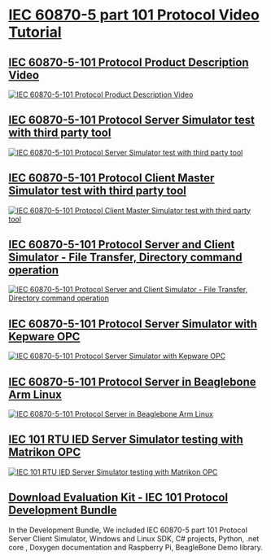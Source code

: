 # [IEC 60870-5 part 101 Protocol Video Tutorial](https://www.youtube.com/playlist?list=PL4tVfIsUhy1bx7TVjtZnqFB6tbZBhOlJP)

## [IEC 60870-5-101 Protocol Product Description Video](http://www.freyrscada.com/iec-60870-5-101-video.html)	
[![IEC 60870-5-101 Protocol Product Description Video](http://www.freyrscada.com/images/iec101videoicon.jpg)](http://www.freyrscada.com/iec-60870-5-101-video.html)

## [IEC 60870-5-101 Protocol Server Simulator test with third party tool](http://www.freyrscada.com/IEC101_Server_Simulator_Testing.html)	
[![IEC 60870-5-101 Protocol Server Simulator test with third party tool](http://www.freyrscada.com/images/iec101-server-simulator-testing.jpg)](http://www.freyrscada.com/IEC101_Server_Simulator_Testing.html)

## [IEC 60870-5-101 Protocol Client Master Simulator test with third party tool](http://www.freyrscada.com/IEC101_Client_Simulator_Testing.html)	
[![IEC 60870-5-101 Protocol Client Master Simulator test with third party tool](http://www.freyrscada.com/images/iec101-client-simulator-testing.jpg)](http://www.freyrscada.com/IEC101_Client_Simulator_Testing.html)

## [IEC 60870-5-101 Protocol Server and Client Simulator - File Transfer, Directory command operation](http://www.freyrscada.com/IEC-60870-5-101-Server-Client-File-Transfer-video.html)	
[![IEC 60870-5-101 Protocol Server and Client Simulator - File Transfer, Directory command operation](http://www.freyrscada.com/images/iec101-simulator-filetransfer.jpg)](http://www.freyrscada.com/IEC-60870-5-101-Server-Client-File-Transfer-video.html)

## [IEC 60870-5-101 Protocol Server Simulator with Kepware OPC](http://www.freyrscada.com/IEC101_Server_Simulator_Kepware_OPC.html)	
[![IEC 60870-5-101 Protocol Server Simulator with Kepware OPC](http://www.freyrscada.com/images/IEC101_Server_Simulator_Kepware_OPC.jpg)](http://www.freyrscada.com/IEC101_Server_Simulator_Kepware_OPC.html)

## [IEC 60870-5-101 Protocol Server in Beaglebone Arm Linux](http://www.freyrscada.com/IEC101_Server_Beaglebone_Arm_Linux.html)	
[![IEC 60870-5-101 Protocol Server in Beaglebone Arm Linux](http://www.freyrscada.com/images/IEC101_Server_Beaglebone_Arm_Linux.jpg)](http://www.freyrscada.com/IEC101_Server_Beaglebone_Arm_Linux.html)

## [IEC 101 RTU IED Server Simulator testing with Matrikon OPC](http://www.freyrscada.com/IEC101_Server_Simulator-Matrikon-OPC.html)	
[![IEC 101 RTU IED Server Simulator testing with Matrikon OPC](http://www.freyrscada.com/images/iec101-matrikon-opc-with-sub.JPG)](http://www.freyrscada.com/IEC101_Server_Simulator-Matrikon-OPC.html)


## [Download Evaluation Kit - IEC 101 Protocol Development Bundle](http://www.freyrscada.com/iec-60870-5-101.php#Download-IEC60870-5-101-Development-Bundle)

In the Development Bundle, We included IEC 60870-5 part 101 Protocol Server  Client Simulator, Windows and Linux SDK, C# projects, Python, .net core , Doxygen documentation and Raspberry Pi, BeagleBone Demo library.
